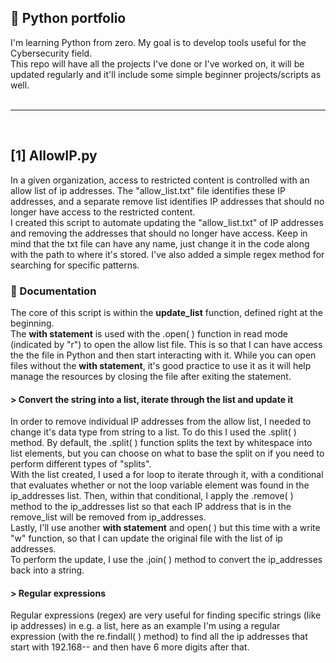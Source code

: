 <h2>🐍 Python portfolio </h2> 
I'm learning Python from zero. My goal is to develop tools useful for the Cybersecurity field. <br />
This repo will have all the projects I've done or I've worked on, it will be updated regularly and it'll include some simple beginner projects/scripts as well. <br />
<br />

__________________

<br />

<h2> [1] AllowIP.py </h2>
 In a given organization, access to restricted content is controlled with an allow list of ip addresses. The "allow_list.txt" file identifies these IP addresses, and a separate remove list identifies IP addresses that 
 should no longer have access to the restricted content. <br />
 I created this script to automate updating the "allow_list.txt" of IP addresses and removing the addresses that should no longer have access. Keep in mind that the txt file can have any name, 
 just change it in the code along with the path to where it's stored. I've also added a simple regex method for searching for specific patterns.

<h3> 🔷 Documentation </h3>
 The core of this script is within the <b>update_list</b> function, defined right at the beginning. <br />
 The <b>with statement</b> is used with the .open( ) function in read mode (indicated by "r") to open the allow list file. This is so that I can have access the the file in Python and then start interacting with it. 
 While you can open files without the <b>with statement</b>, it's good practice to use it as it will help manage the resources by closing the file after exiting the statement.

<h4> > Convert the string into a list, iterate through the list and update it </h4>

 In order to remove individual IP addresses from the allow list, I needed to change it's data type from string to a list. To do this I used the .split( ) method.
 By default, the .split( ) function splits the text by whitespace into list elements, but you can choose on what to base the split on if you need to perform different types of "splits". <br />
 With the list created, I used a for loop to iterate through it, with a conditional that evaluates whether or not the loop variable element was found in the ip_addresses list. 
 Then, within that conditional, I apply the .remove( ) method to the ip_addresses list so that each IP address that is in the remove_list will be removed from ip_addresses. <br />
 Lastly, I'll use another <b>with statement</b> and open( ) but this time with a write "w" function, so that I can update the original file with the list of ip addresses. <br />
 To perform the update, I use the .join( ) method to convert the ip_addresses back into a string.

<h4> > Regular expressions </h4> 

 Regular expressions (regex) are very useful for finding specific strings (like ip addresses) in e.g. a list, here as an example I'm using a regular expression (with the re.findall( ) method)
 to find all the ip addresses that start with 192.168-- and then have 6 more digits after that.
